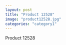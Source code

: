 ```yaml
---
layout: post
title: "Product 12528"
image: "product12528.jpg"
categories: "category1"
---
```

Product 12528
